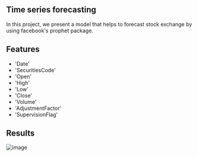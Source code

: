 ## Time series forecasting

 

In this project, we present a model that helps to forecast stock exchange by using facebook's prophet package. 

## Features

* 'Date'
* 'SecuritiesCode'
* 'Open'
* 'High'
* 'Low'
* 'Close'
* 'Volume'
* 'AdjustmentFactor'
* 'SupervisionFlag'

## Results
![image](https://user-images.githubusercontent.com/18530355/176709032-f59dc224-ce98-4852-a847-239f9261401e.png)
